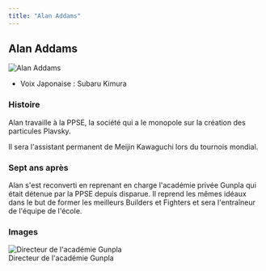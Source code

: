 ```yaml
---
title: "Alan Addams"
---
```


Alan Addams
-----------


![Alan Addams](/images/stories/saga/gundambf/persos/alan.png)


* Voix Japonaise : Subaru Kimura


### Histoire


Alan travaille à la PPSE, la société qui a le monopole sur la création des particules Plavsky.


Il sera l'assistant permanent de Meijin Kawaguchi lors du tournois mondial.


### Sept ans après


Alan s'est reconverti en reprenant en charge l'académie privée Gunpla qui était détenue par la PPSE depuis disparue. Il reprend les mêmes idéaux dans le but de former les meilleurs Builders et Fighters et sera l'entraîneur de l'équipe de l'école. 


### Images


![Directeur de l'académie Gunpla](/images/stories/saga/gundambftry/persos/alan-adams.png "Directeur de l'académie Gunpla")   
Directeur de l'académie Gunpla